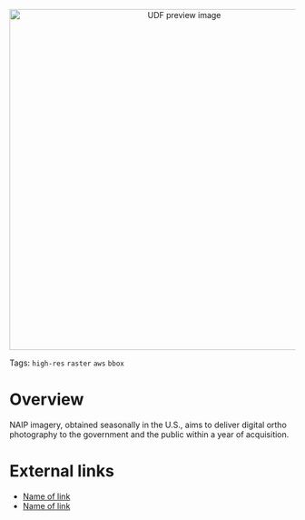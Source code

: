 <!--fused:preview-->
<p align="center"><img src="https://fused-magic.s3.us-west-2.amazonaws.com/thumbnails/udfs-staging/NAIP_Tile_Example.png" width="600" alt="UDF preview image"></p>

<!--fused:tags-->
Tags: `high-res` `raster` `aws` `bbox`

<!--fused:readme-->
# Overview

NAIP imagery, obtained seasonally in the U.S., aims to deliver digital ortho photography to the government and the public within a year of acquisition.

# External links

- [Name of link](https://example.com)
- [Name of link](https://example.com)
